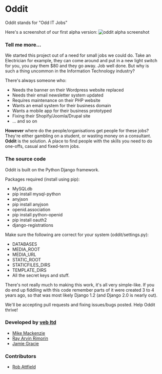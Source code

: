 # Oddit

Oddit stands for "Odd IT Jobs"

Here's a screenshot of our first alpha version:
![oddit alpha screenshot](http://i.imgur.com/LPqr8.png)

### Tell me more...
We started this project out of a need for small jobs we could do.  Take an Electrician for example, they can come around and put in a new light switch for you, you pay them $80 and they go away. Job well done. But why is such a thing uncommon in the Information Technology industry?

There's always someone who:

 - Needs the banner on their Wordpress website replaced
 - Needs their email newsletter system updated
 - Requires maintenance on their PHP website
 - Wants an email system for their business domain
 - Wants a mobile app for their business prototyped
 - Fixing their Shopify/Joomla/Drupal site
 - ... and so on

**However** where do the people/organisations get people for these jobs? They're either gambling on a student, or wasting money on a consultant. **Oddit** is the solution. A place to find people with the skills you need to do one-offs, casual and fixed-term jobs.

### The source code

Oddit is built on the Python Django framework.

Packages required (install using pip):

 - MySQLdb
  - pip install mysql-python
 - anyjson
  - pip install anyjson
 - openid.association
  - pip install python-openid
  - pip install oauth2
 - django-registrations

Make sure the following are correct for your system (oddit/settings.py):

 - DATABASES
 - MEDIA_ROOT
 - MEDIA_URL
 - STATIC_ROOT
 - STATICFILES_DIRS
 - TEMPLATE_DIRS
 - All the secret keys and stuff.

There's not really much to making this work, it's all very simple-like. If you do end up fiddling with this code
remember parts of it were created 3 to 4 years ago, so that was most likely Django 1.2 (and Django 2.0 is nearly out).

We'll be accepting pull requests and fixing issues/bugs posted. Help Oddit thrive!

### Developed by [veb ltd](http://veb.nz)
- [Mike Mackenzie](https://github.com/veb)
- [Ray Arvin Rimorin](https://github.com/avwave)
- [Jamie Gracie](https://github.com/Kingy)

### Contributors
- [Rob Attfield](https://github.com/rattfieldnz)
